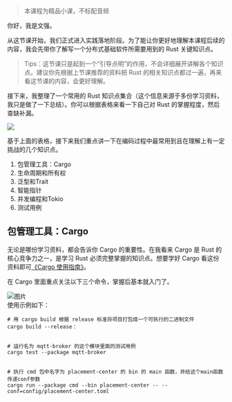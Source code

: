 > 本课程为精品小课，不标配音频

你好，我是文强。

从这节课开始，我们正式进入实践落地阶段。为了能让你更好地理解本课程后续的内容，我会先带你了解写一个分布式基础软件所需要用到的 Rust 关键知识点。

> Tips：这节课只是起到一个“引导点明”的作用，不会详细展开讲解各个知识点。建议你先根据上节课推荐的资料把 Rust 的相关知识点都过一遍，再来看这节课的内容，会更好理解。

接下来，我整理了一个常用的 Rust 知识点集合（这个信息来源于多份学习资料，我只是做了一下总结）。你可以根据表格来看一下自己对 Rust 的掌握程度，然后查缺补漏。

![](https://static001.geekbang.org/resource/image/1y/f3/1yy72588146f7e15f1502afab537caf3.jpg?wh=1560x1502)

基于上面的表格，接下来我们重点讲一下在编码过程中最常用到且在理解上有一定挑战的几个知识点。

1. 包管理工具：Cargo
2. 生命周期和所有权
3. 泛型和Trait
4. 智能指针
5. 并发编程和Tokio
6. 测试用例

## 包管理工具：Cargo

无论是哪份学习资料，都会告诉你 Cargo 的重要性。在我看来 Cargo 是 Rust 的核心竞争力之一，是学习 Rust 必须完整掌握的知识点。想要学好 Cargo 看这份资料即可[《Cargo 使用指南》](https://course.rs/cargo/intro.html)。

在 Cargo 里面重点关注以下三个命令，掌握后基本就入门了。

![图片](https://static001.geekbang.org/resource/image/71/3c/7178116bc586b5b82374bef833cdb63c.jpeg?wh=1892x533)  
使用示例如下：

```plain
# 用 cargo build 根据 release 标准将项目打包成一个可执行的二进制文件
cargo build --release： 


# 运行名为 mqtt-broker 的这个模块里面的测试用例
cargo test --package mqtt-broker


# 执行 cmd 包中名字为 placement-center 的 bin 的 main 函数，并给这个main函数传递conf参数
cargo run --package cmd --bin placement-center -- --conf=config/placement-center.toml
```